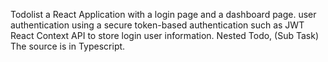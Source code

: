 Todolist a React Application with a login page and a dashboard page. 
user authentication using a secure token-based authentication such as JWT
React Context API to store login user information.
Nested Todo, (Sub Task)
The source is in Typescript.

